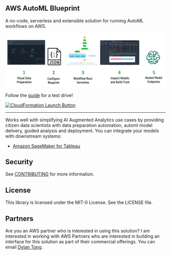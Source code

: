 ## AWS AutoML Blueprint

A no-code, serverless and extensible solution for running AutoML workflows on AWS.

![User Flow](https://github.com/aws-samples/automl-blueprint/blob/main/web/img/bp-user-flow.png)

Follow the [guide](https://github.com/aws-samples/automl-blueprint/blob/main/automl_blueprint_quickstart_guide.pdf) for a test drive!

[![CloudFormation Launch Button](https://s3.amazonaws.com/cloudformation-examples/cloudformation-launch-stack.png)](https://console.aws.amazon.com/cloudformation/home?region=region#/stacks/new?stackName=automl-bp&templateURL=https://dtong-public-fileshare.s3-us-west-2.amazonaws.com/automl-blueprint/code/deploy/cf/automl-blueprint.yml)

---
Works well with simplifying AI Augmented Analytics use cases by providing citizen data scientists with data preparation automation, automl model delivery, guided analysis and deployment. You can integrate your models with downstream systems:

* [Amazon SageMaker for Tableau](https://aws.amazon.com/quickstart/architecture/amazon-sagemaker-for-tableau/)

## Security

See [CONTRIBUTING](CONTRIBUTING.md#security-issue-notifications) for more information.

## License

This library is licensed under the MIT-0 License. See the LICENSE file.

## Partners

Are you an AWS partner who is interested in using this solution? I am interested in working with AWS Partners who are interested in building an interface for this solution as part of their commercial offerings. You can email [Dylan Tong](mailto:dylatong@amazon.com).

